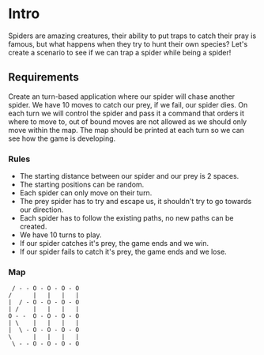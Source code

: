 # Intro

Spiders are amazing creatures, their ability to put traps to catch their pray is famous, but what happens when they try to hunt their own species?
Let's create a scenario to see if we can trap a spider while being a spider!

## Requirements

Create an turn-based application where our spider will chase another spider.
We have 10 moves to catch our prey, if we fail, our spider dies.
On each turn we will control the spider and pass it a command that orders it where to move to, out of bound moves are not allowed as we should only move within the map.
The map should be printed at each turn so we can see how the game is developing.

### Rules
- The starting distance between our spider and our prey is 2 spaces.
- The starting positions can be random.
- Each spider can only move on their turn.
- The prey spider has to try and escape us, it shouldn't try to go towards our direction.
- Each spider has to follow the existing paths, no new paths can be created.
- We have 10 turns to play.
- If our spider catches it's prey, the game ends and we win.
- If our spider fails to catch it's prey, the game ends and we lose.

### Map

     / - - O - O - O - O
    /      |   |   |   |
    |  / - O - O - O - O
    | /    |   |   |   |
    O - -  O - O - O - O
    | \    |   |   |   |
    |  \ - O - O - O - O
    \      |   |   |   |
     \ - - O - O - O - O